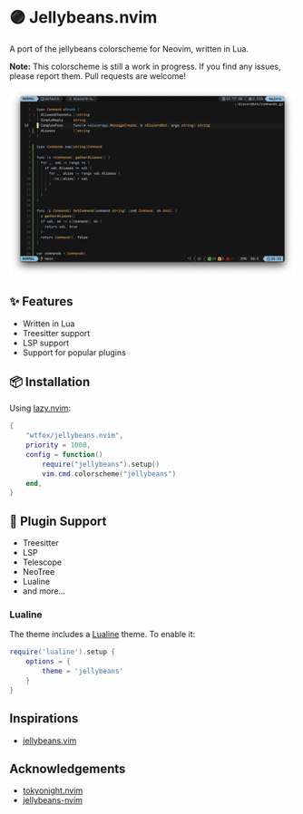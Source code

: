 # 🟣 Jellybeans.nvim

A port of the jellybeans colorscheme for Neovim, written in Lua.

**Note:** This colorscheme is still a work in progress. If you find any issues, please report them. Pull requests are welcome!

![jellybeans](./images/theme.png)

## ✨ Features

- Written in Lua
- Treesitter support
- LSP support
- Support for popular plugins

## 📦 Installation

Using [lazy.nvim](https://github.com/folke/lazy.nvim):

```lua
{
    "wtfox/jellybeans.nvim",
    priority = 1000,
    config = function()
        require("jellybeans").setup()
        vim.cmd.colorscheme("jellybeans")
    end,
}
```

## 🔌 Plugin Support

- Treesitter
- LSP
- Telescope
- NeoTree
- Lualine
- and more...

### Lualine

The theme includes a [Lualine](https://github.com/nvim-lualine/lualine.nvim) theme. To enable it:

```lua
require('lualine').setup {
    options = {
        theme = 'jellybeans'
    }
}
```

## Inspirations

- [jellybeans.vim](https://github.com/nanotech/jellybeans.vim)

## Acknowledgements

- [tokyonight.nvim](https://gitub.com/folke/tokyonight.nvim)
- [jellybeans-nvim](https://github.com/metalelf0/jellybeans-nvim)
